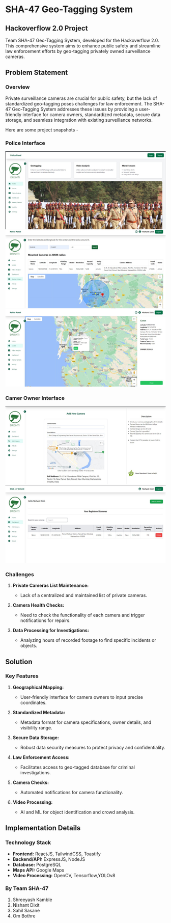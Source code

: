 # SHA-47 Geo-Tagging System

## Hackoverflow 2.0 Project

Team SHA-47 Geo-Tagging System, developed for the Hackoverflow 2.0. This comprehensive system aims to enhance public safety and streamline law enforcement efforts by geo-tagging privately owned surveillance cameras.

## Problem Statement

### Overview

Private surveillance cameras are crucial for public safety, but the lack of standardized geo-tagging poses challenges for law enforcement. The SHA-47 Geo-Tagging System addresses these issues by providing a user-friendly interface for camera owners, standardized metadata, secure data storage, and seamless integration with existing surveillance networks.

Here are some project snapshots -

### Police Interface 

![alt text](public/9a2281dc-9772-4caf-980a-9744283f7fb4.jpg)
![alt text](public/6a91cc0f-69ae-418f-8fb7-bbdca4341d2e.jpg)
![alt text](public/7671a0fe-106b-4192-b727-9aa843be082a.jpg)
### Camer Owner Interface 

![alt text](public/3454a042-7566-4f36-a390-e754379d8854.jpg)
![alt text](public/eef29611-df9e-432a-ac66-63a765518166.jpg)


### Challenges

1. **Private Cameras List Maintenance:**
   - Lack of a centralized and maintained list of private cameras.

2. **Camera Health Checks:**
   - Need to check the functionality of each camera and trigger notifications for repairs.

3. **Data Processing for Investigations:**
   - Analyzing hours of recorded footage to find specific incidents or objects.

## Solution

### Key Features

1. **Geographical Mapping:**
   - User-friendly interface for camera owners to input precise coordinates.

2. **Standardized Metadata:**
   - Metadata format for camera specifications, owner details, and visibility range.

3. **Secure Data Storage:**
   - Robust data security measures to protect privacy and confidentiality.

4. **Law Enforcement Access:**
   - Facilitates access to geo-tagged database for criminal investigations.

5. **Camera Checks:**
   - Automated notifications for camera functionality.

6. **Video Processing:**
   - AI and ML for object identification and crowd analysis.

## Implementation Details

### Technology Stack

- **Frontend:** ReactJS, TailwindCSS, Toastify
- **Backend/API:** ExpressJS, NodeJS
- **Database:** PostgreSQL
- **Maps API:** Google Maps 
- **Video Processing:** OpenCV, Tensorflow,YOLOv8


### By Team SHA-47

1. Shreeyash Kamble
2. Nishant Dixit
3. Sahil Sasane
4. Om Bothre

